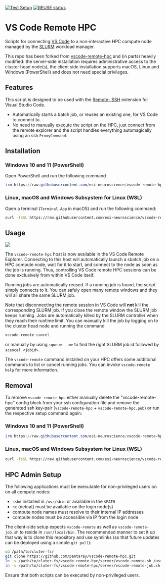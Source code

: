 <!--
Copyright (c) 2025 Ernst Strüngmann Institute (ESI) for Neuroscience
in Cooperation with Max Planck Society
SPDX-License-Identifier: CC-BY-NC-SA-1.0
-->

[![Test Setup](https://github.com/esi-neuroscience/vscode-remote-hpc/actions/workflows/test-setup.yml/badge.svg)](https://github.com/esi-neuroscience/vscode-remote-hpc/actions/workflows/test-setup.yml)
[![REUSE status](https://api.reuse.software/badge/github.com/esi-neuroscience/vscode-remote-hpc)](https://api.reuse.software/info/github.com/esi-neuroscience/vscode-remote-hpc)

# VS Code Remote HPC

Scripts for connecting [VS Code](https://code.visualstudio.com/download) to a 
non-interactive HPC compute node managed by the [SLURM](https://slurm.schedmd.com/overview.html)
workload manager. 

This repo has been forked from [vscode-remote-hpc](https://github.com/gmertes/vscode-remote-hpc)
and (in parts) heavily modified: the server-side installation requires administrative 
access to the cluster head node(s), the client side installation supports macOS, 
Linux and Windows (PowerShell) and does not need special privileges. 

## Features

This script is designed to be used with the [Remote- SSH](https://marketplace.visualstudio.com/items?itemName=ms-vscode-remote.remote-ssh) 
extension for Visual Studio Code. 

- Automatically starts a batch job, or reuses an existing one, for VS Code to connect to.
- No need to manually execute the script on the HPC, just connect from the remote 
  explorer and the script handles everything automagically using an ssh `ProxyCommand`.

## Installation 

### Windows 10 and 11 (PowerShell) 

Open PowerShell and run the following command 

``` PowerShell
irm https://raw.githubusercontent.com/esi-neuroscience/vscode-remote-hpc/refs/heads/main/client/setup.ps1 | iex
```

### Linux, macOS and Windows Subsystem for Linux (WSL)

Open a terminal (`Terminal.App` in macOS) and run the following command:

```zsh
curl -fsSL https://raw.githubusercontent.com/esi-neuroscience/vscode-remote-hpc/refs/heads/main/client/setup.sh | bash
```

## Usage

![](https://github.com/esi-neuroscience/vscode-remote-hpc/blob/main/doc/media/vscode_remote_hpc_demo.gif)

The `vscode-remote-hpc` host is now available in the VS Code Remote Explorer. 
Connecting to this host will automatically launch a sbatch job on a HPC compute node, 
wait for it to start, and connect to the node as soon as the job is running.
Thus, controlling VS Code remote HPC sessions can be done exclusively from 
within VS Code itself. 

Running jobs are automatically reused. If a running job is found, the script simply 
connects to it. You can safely open many remote windows and they will all share 
the same SLURM job. 

Note that disconnecting the remote session in VS Code will **not** kill the 
corresponding SLURM job. If you close the remote window the SLURM job keeps running. 
Jobs are automatically killed by the SLURM controller when they reach their 
runtime limit. You can manually kill the job by logging on to the cluster head node 
and running the command 

``` bash
vscode-remote cancel
```

or manually by using `squeue --me` to find the right SLURM job id followed by 
`scancel <jobid>`. 

The `vscode-remote` command installed on your HPC offers some additional commands 
to list or cancel running jobs. You can invoke `vscode-remote help` for more information. 

## Removal

To remove `vscode-remote-hpc` either manually delete the "vscode-remote-hpc" 
config block from your ssh configuration file and remove the generated ssh 
key-pair (`vscode-remote-hpc` + `vscode-remote-hpc.pub`) or run the respective 
setup command again:

### Windows 10 and 11 (PowerShell) 

``` PowerShell
irm https://raw.githubusercontent.com/esi-neuroscience/vscode-remote-hpc/refs/heads/main/client/setup.ps1 | iex
```

### Linux, macOS and Windows Subsystem for Linux (WSL)

```zsh
curl -fsSL https://raw.githubusercontent.com/esi-neuroscience/vscode-remote-hpc/refs/heads/main/client/setup.sh | bash
```

## HPC Admin Setup

The following applications must be executable for non-privileged users on on all 
compute nodes:

- `sshd` installed in `/usr/sbin` or available in the `$PATH`
- `nc` (netcat) must be available on the login node(s)
- compute node names must resolve to their internal IP addresses
- compute nodes must be accessible via IP from the login node

The client-side setup expects `vscode-remote` as well as `vscode-remote-job.sh`
to reside in `/usr/local/bin`. The recommended manner to set it up that way is 
to clone this repository and use symlinks (so that future updates can be deployed
using a simple `git pull`):

``` bash
cd /path/to/cluter-fs/
git clone https://github.com/pantaray/vscode-remote-hpc.git
ln -s /path/to/cluter-fs/vscode-remote-hpc/server/vscode-remote.sh /usr/local/bin/vscode-remote
ln -s /path/to/cluter-fs/vscode-remote-hpc/server/vscode-remote-job.sh /usr/local/bin/vscode-remote-job.sh
```

Ensure that both scripts can be executed by non-privileged users. 
